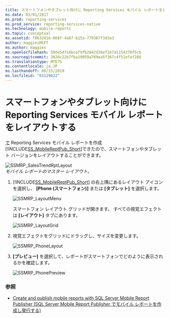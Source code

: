 ```yaml
---
title: スマートフォンやタブレット向けに Reporting Services モバイル レポートをレイアウトする | Microsoft Docs
ms.date: 03/01/2017
ms.prod: reporting-services
ms.prod_service: reporting-services-native
ms.technology: mobile-reports
ms.topic: conceptual
ms.assetid: f8632816-068f-4a87-b15a-779387f3d3a3
author: maggiesMSFT
ms.author: maggies
ms.openlocfilehash: 59de5d316bcef9fb2842d26ef2e7a1154270f5cb
ms.sourcegitcommit: 3026c22b7fba19059a769ea5f367c4f51efaf286
ms.translationtype: MTE75
ms.contentlocale: ja-JP
ms.lasthandoff: 06/15/2019
ms.locfileid: "63129622"
---
```

# <a name="lay-out-a-reporting-services-mobile-report-for-phone-or-tablet"></a>スマートフォンやタブレット向けに Reporting Services モバイル レポートをレイアウトする
[で](../../reporting-services/mobile-reports/create-a-reporting-services-mobile-report.md) Reporting Services モバイル レポートを作成 [!INCLUDE[SS_MobileReptPub_Short](../../includes/ss-mobilereptpub-long.md)]できたので、スマートフォンやタブレット バージョンをレイアウトすることができます。  
  
![SSMRP_SalesTrendRptLayout](../../reporting-services/mobile-reports/media/ssmrp-salestrendrptlayout.png)   
*モバイル レポートのマスター レイアウト。*  
  
1. [!INCLUDE[SS_MobileReptPub_Short](../../includes/ss-mobilereptpub-short.md)] の右上隅にあるレイアウト アイコンを選択し、 **[Phone (スマートフォン)]** または **[タブレット]** を選択します。  
  
   ![SSMRP_LayoutMenu](../../reporting-services/mobile-reports/media/ssmrp-layoutmenu.png)  
     
   スマートフォン レイアウト グリッドが開きます。 すべての視覚エフェクトは **[レイアウト]** タブにあります。  
     
   ![SSMRP_LayoutGrid](../../reporting-services/mobile-reports/media/ssmrp-layoutgrid.png)  
     
2. 視覚エフェクトをグリッドにドラッグし、サイズを変更します。  
  
   ![SSMRP_PhoneLayout](../../reporting-services/mobile-reports/media/ssmrp-phonelayout.png)  
     
3. **[プレビュー]** を選択して、レポートがスマートフォンでどのように表示されるかを確認します。  
  
   ![SSMRP_PhonePreview](../../reporting-services/mobile-reports/media/ssmrp-phonepreview.png)  
  
### <a name="see-also"></a>参照  
- [Create and publish mobile reports with SQL Server Mobile Report Publisher (SQL Server Mobile Report Publisher でモバイル レポートを作成し発行する)](../../reporting-services/mobile-reports/create-mobile-reports-with-sql-server-mobile-report-publisher.md)  
  
  
